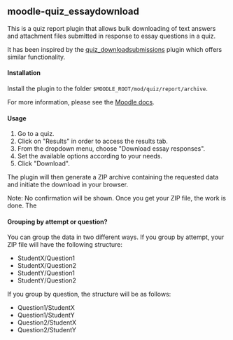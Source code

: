moodle-quiz_essaydownload
-------------------------

This is a quiz report plugin that allows bulk downloading of text answers and attachment files submitted in response to essay questions in a quiz.

It has been inspired by the [quiz_downloadsubmissions](https://github.com/IITBombayWeb/moodle-quiz_downloadsubmissions) plugin which offers similar functionality.


#### Installation

Install the plugin to the folder `$MOODLE_ROOT/mod/quiz/report/archive`.

For more information, please see the [Moodle docs](https://docs.moodle.org/en/Installing_plugins).


#### Usage

1. Go to a quiz.
2. Click on "Results" in order to access the results tab.
3. From the dropdown menu, choose "Download essay responses".
4. Set the available options according to your needs.
5. Click "Download".

The plugin will then generate a ZIP archive containing the requested data and initiate
the download in your browser.

Note: No confirmation will be shown. Once you get your ZIP file, the work is done. The


#### Grouping by attempt or question?

You can group the data in two different ways. If you group by attempt, your ZIP file will
have the following structure:

* StudentX/Question1
* StudentX/Question2
* StudentY/Question1
* StudentY/Question2

If you group by question, the structure will be as follows:

* Question1/StudentX
* Question1/StudentY
* Question2/StudentX
* Question2/StudentY

